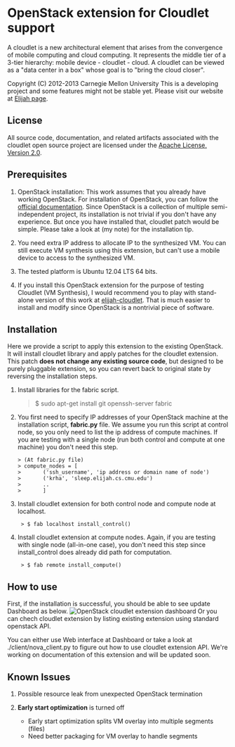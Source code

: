 OpenStack extension for Cloudlet support
========================================================
A cloudlet is a new architectural element that arises from the convergence of
mobile computing and cloud computing. It represents the middle tier of a
3-tier hierarchy:  mobile device - cloudlet - cloud.   A cloudlet can be
viewed as a "data center in a box" whose  goal is to "bring the cloud closer".

Copyright (C) 2012-2013 Carnegie Mellon University This is a developing project
and some features might not be stable yet.  Please visit our website at [Elijah
page](http://elijah.cs.cmu.edu/).



License
----------

All source code, documentation, and related artifacts associated with the
cloudlet open source project are licensed under the [Apache License, Version
2.0](http://www.apache.org/licenses/LICENSE-2.0.html).



Prerequisites
-------------

1. OpenStack installation: This work assumes that you already have working
   OpenStack.  For installation of OpenStack, you can follow the [official
   documentation](http://docs.openstack.org/grizzly/openstack-compute/install/apt/openstack-install-guide-apt-grizzly.pdf).
   Since OpenStack is a collection of multiple semi-independent project, its
   installation is not trivial if you don't have any experience. But once you
   have installed that, cloudlet patch would be simple. Please take a look at
   (my note) for the installation tip.


2. You need extra IP address to allocate IP to the synthesized VM. You can
   still execute VM synthesis using this extension, but can't use a mobile
   device to access to the synthesized VM.

3. The tested platform is Ubuntu 12.04 LTS 64 bits.

4. If you install this OpenStack extension for the purpose of testing Cloudlet
   (VM Synthesis), I would recommend you to play with stand-alone version of
   this work at
   [elijah-cloudlet](https://github.com/cmusatyalab/elijah-cloudlet).  That is
   much easier to install and modify since OpenStack is a nontrivial piece of
   software.


Installation
------------

Here we provide a script to apply this extension to the existing OpenStack.
It will install cloudlet library and apply patches for the cloudlet extension.
This patch **does not change any existing source code**, but designed to be
purely pluggable extension, so you can revert back to original state by
reversing the installation steps.

1. Install libraries for the fabric script.

	> $ sudo apt-get install git openssh-server fabric

2.  You first need to specify IP addresses of your OpenStack machine at the
	installation script, **fabric.py** file.  We assume you run this script at
	control node, so you only need to list the ip address of compute machines.
	If you are testing with a single node (run both control and compute at one
	machine) you don't need this step.
	
		> (At fabric.py file)
		> compute_nodes = [
		> 		('ssh_username', 'ip address or domain name of node')
		> 		('krha', 'sleep.elijah.cs.cmu.edu')
		> 		..
		> 		]


3. Install cloudlet extension for both control node and compute node at localhost.

		> $ fab localhost install_control()


3. Install cloudlet extension at compute nodes.  Again, if you are testing with
   single node (all-in-one case), you don't need this step since
   install_control does already did path for computation.

		> $ fab remote install_compute()


How to use
-----------

First, if the installation is successful, you should be able to see update
Dashboard as below.  ![OpenStack cloudlet extension
dashboard](https://raw.github.com/cmusatyalab/elijah-openstack/tree/master/doc/screenshot/cloudlet_dashboard.png)
Or you can chech cloudlet extension by listing existing extension using
standard openstack API.

You can either use Web interface at Dashboard or take a look at
./client/nova_client.py to figure out how to use cloudlet extension API.  We're
working on documentation of this extension and will be updated soon.



Known Issues
------------

1. Possible resource leak from unexpected OpenStack termination

2. __Early start optimization__ is turned off
	- Early start optimization splits VM overlay into multiple segments (files) 
	- Need better packaging for VM overlay to handle segments

